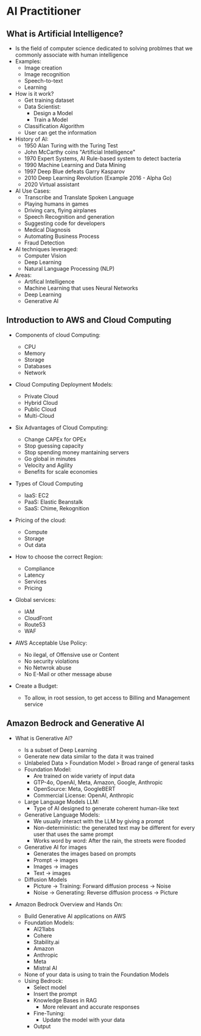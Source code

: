 # AI Practitioner

## What is Artificial Intelligence? 

* Is the field of computer science dedicated to solving problmes that we commonly associate with human intelligence
* Examples:
    * Image creation
    * Image recognition
    * Speech-to-text
    * Learning
* How is it work?
    * Get training dataset
    * Data Scientist:
        * Design a Model
        * Train a Model
    * Classification Algorithm
    * User can get the information
* History of AI:
    * 1950 Alan Turing with the Turing Test
    * John McCarthy coins "Artificial Intelligence"
    * 1970 Expert Systems, AI Rule-based system to detect bacteria
    * 1990 Machine Learning and Data Mining
    * 1997 Deep Blue defeats Garry Kasparov
    * 2010 Deep Learning Revolution (Example 2016 - Alpha Go)
    * 2020 Virtual assistant
* AI Use Cases:
    * Transcribe and Translate Spoken Language
    * Playing humans in games
    * Driving cars, flying airplanes
    * Speech Recognition and generation
    * Suggesting code for developers
    * Medical Diagnosis
    * Automating Business Process
    * Fraud Detection
* AI techniques leveraged:
    * Computer Vision
    * Deep Learning
    * Natural Language Processing (NLP)
* Areas:
    * Artifical Intelligence
    * Machine Learning that uses Neural Networks
    * Deep Learning
    * Generative AI

## Introduction to AWS and Cloud Computing

* Components of cloud Computing:
    * CPU
    * Memory
    * Storage
    * Databases
    * Network

* Cloud Computing Deployment Models:
    * Private Cloud
    * Hybrid Cloud
    * Public Cloud
    * Multi-Cloud

* Six Advantages of Cloud Computing:
    * Change CAPEx for OPEx
    * Stop guessing capacity
    * Stop spending money mantaining servers
    * Go global in minutes
    * Velocity and Agility
    * Benefits for scale economies

* Types of Cloud Computing
    * IaaS: EC2
    * PaaS: Elastic Beanstalk
    * SaaS: Chime, Rekognition

* Pricing of the cloud:
    * Compute
    * Storage
    * Out data

* How to choose the correct Region:
    * Compliance
    * Latency
    * Services
    * Pricing

* Global services:
    * IAM
    * CloudFront
    * Route53
    * WAF

* AWS Acceptable Use Policy:
    * No ilegal, of Offensive use or Content
    * No security violations
    * No Netwrok abuse
    * No E-Mail or other message abuse

* Create a Budget:
    * To allow, in root session, to get access to Billing and Management service


## Amazon Bedrock and Generative AI

* What is Generative AI?
    * Is a subset of Deep Learning
    * Generate new data similar to the data it was trained
    * Unlabeled Data > Foundation Model > Broad range of general tasks
    * Foundation Model:
        * Are trained on wide variety of input data
        * GTP-4o, OpenAI, Meta, Amazon, Google, Anthropic
        * OpenSource: Meta, GoogleBERT
        * Commercial License: OpenAI, Anthropic
    * Large Language Models LLM:
        * Type of AI designed to generate coherent human-like text
    * Generative Language Models:
        * We usually interact with the LLM by giving a prompt
        * Non-deterministic: the generated text may be different for every user that uses the same prompt
        * Works word by word: After the rain, the streets were flooded
    * Generative AI for images
        * Generates the images based on prompts
        * Prompt -> images
        * Images -> images
        * Text -> images
    * Diffusion Models
        * Picture -> Training: Forward diffusion process -> Noise
        * Noise -> Generating: Reverse diffusion process -> Picture
    
* Amazon Bedrock Overview and Hands On:
    * Build Generative AI applications on AWS
    * Foundation Models:
        * AI21labs
        * Cohere
        * Stability.ai
        * Amazon
        * Anthropic
        * Meta
        * Mistral AI
    * None of your data is using to train the Foundation Models
    * Using Bedrock:
        * Select model
        * Insert the prompt
        * Knowledge Bases in RAG
            * More relevant and accurate responses
        * Fine-Tuning:
            * Update the model with your data
        * Output